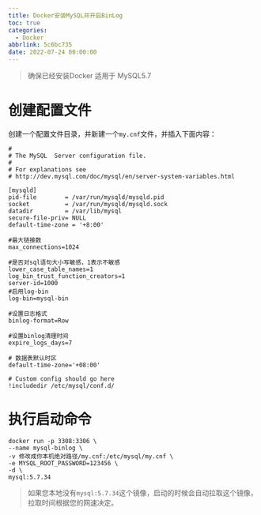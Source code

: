 ```yaml
---
title: Docker安装MySQL并开启BinLog
toc: true
categories:
  - Docker
abbrlink: 5c6bc735
date: 2022-07-24 00:00:00
---
```

> 确保已经安装Docker
> 适用于 MySQL5.7
# 创建配置文件

创建一个配置文件目录，并新建一个``my.cnf``文件，并插入下面内容：
```
#
# The MySQL  Server configuration file.
#
# For explanations see
# http://dev.mysql.com/doc/mysql/en/server-system-variables.html

[mysqld]
pid-file        = /var/run/mysqld/mysqld.pid
socket          = /var/run/mysqld/mysqld.sock
datadir         = /var/lib/mysql
secure-file-priv= NULL
default-time-zone = '+8:00'

#最大链接数
max_connections=1024

#是否对sql语句大小写敏感，1表示不敏感
lower_case_table_names=1
log_bin_trust_function_creators=1
server-id=1000
#启用log-bin
log-bin=mysql-bin

#设置日志格式
binlog-format=Row

#设置binlog清理时间
expire_logs_days=7

# 数据表默认时区
default-time-zone='+08:00'

# Custom config should go here
!includedir /etc/mysql/conf.d/
```
# 执行启动命令

```shell
docker run -p 3308:3306 \
--name mysql-binlog \
-v 修改成你本机绝对路径/my.cnf:/etc/mysql/my.cnf \
-e MYSQL_ROOT_PASSWORD=123456 \
-d \
mysql:5.7.34
```
> 如果您本地没有`mysql:5.7.34`这个镜像，启动的时候会自动拉取这个镜像，拉取时间根据您的网速决定。